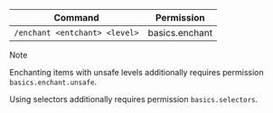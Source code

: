 | Command                       | Permission            |
|-------------------------------|-----------------------|
| `/enchant <entchant> <level>` | basics.enchant        |


> [!NOTE]  
> Enchanting items with unsafe levels additionally requires permission `basics.enchant.unsafe`.
> 
> Using selectors additionally requires permission `basics.selectors`.